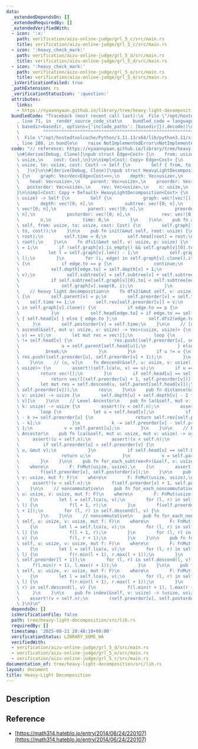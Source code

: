 ```yaml
---
data:
  _extendedDependsOn: []
  _extendedRequiredBy: []
  _extendedVerifiedWith:
  - icon: ':x:'
    path: verification/aizu-online-judge/grl_5_c/src/main.rs
    title: verification/aizu-online-judge/grl_5_c/src/main.rs
  - icon: ':heavy_check_mark:'
    path: verification/aizu-online-judge/grl_5_d/src/main.rs
    title: verification/aizu-online-judge/grl_5_d/src/main.rs
  - icon: ':heavy_check_mark:'
    path: verification/aizu-online-judge/grl_5_e/src/main.rs
    title: verification/aizu-online-judge/grl_5_e/src/main.rs
  _isVerificationFailed: true
  _pathExtension: rs
  _verificationStatusIcon: ':question:'
  attributes:
    links:
    - https://nyaannyaan.github.io/library/tree/heavy-light-decomposition.hpp.html
  bundledCode: "Traceback (most recent call last):\n  File \"/opt/hostedtoolcache/Python/3.11.13/x64/lib/python3.11/site-packages/onlinejudge_verify/documentation/build.py\"\
    , line 71, in _render_source_code_stat\n    bundled_code = language.bundle(stat.path,\
    \ basedir=basedir, options={'include_paths': [basedir]}).decode()\n          \
    \         ^^^^^^^^^^^^^^^^^^^^^^^^^^^^^^^^^^^^^^^^^^^^^^^^^^^^^^^^^^^^^^^^^^^^^^^^^^^^^^^^^\n\
    \  File \"/opt/hostedtoolcache/Python/3.11.13/x64/lib/python3.11/site-packages/onlinejudge_verify/languages/rust.py\"\
    , line 288, in bundle\n    raise NotImplementedError\nNotImplementedError\n"
  code: "// reference: https://nyaannyaan.github.io/library/tree/heavy-light-decomposition.hpp.html\n\
    \n#[derive(Debug, Clone)]\npub struct Edge<Cost> {\n    from: usize,\n    to:\
    \ usize,\n    cost: Cost,\n}\n\nimpl<Cost: Copy> Edge<Cost> {\n    pub fn new(from:\
    \ usize, to: usize, cost: Cost) -> Self {\n        Self { from, to, cost }\n \
    \   }\n}\n\n#[derive(Debug, Clone)]\npub struct HeavyLightDecomposition<Cost>\
    \ {\n    graph: Vec<Vec<Edge<Cost>>>,\n    depth: Vec<usize>,\n    subtree: Vec<usize>,\n\
    \    head: Vec<usize>,\n    parent: Vec<usize>,\n    preorder: Vec<usize>,\n \
    \   postorder: Vec<usize>,\n    rev: Vec<usize>,\n    n: usize,\n    time: usize,\n\
    }\n\nimpl<Cost: Copy + Default> HeavyLightDecomposition<Cost> {\n    pub fn new(n:\
    \ usize) -> Self {\n        Self {\n            graph: vec![vec![]; n],\n    \
    \        depth: vec![0; n],\n            subtree: vec![0; n],\n            head:\
    \ vec![0; n],\n            parent: vec![0; n],\n            preorder: vec![0;\
    \ n],\n            postorder: vec![0; n],\n            rev: vec![0; n],\n    \
    \        n,\n            time: 0,\n        }\n    }\n\n    pub fn add_edge(&mut\
    \ self, from: usize, to: usize, cost: Cost) {\n        self.graph[from].push(Edge::new(from,\
    \ to, cost));\n    }\n\n    pub fn init(&mut self, root: usize) {\n        self.dfs1(root,\
    \ root);\n        self.time = 0;\n        self.head[root] = root;\n        self.dfs2(root,\
    \ root);\n    }\n\n    fn dfs1(&mut self, v: usize, p: usize) {\n        self.subtree[v]\
    \ = 1;\n        if !self.graph[v].is_empty() && self.graph[v][0].to == p {\n \
    \           let l = self.graph[v].len() - 1;\n            self.graph[v].swap(0,\
    \ l);\n        }\n        for (i, edge) in self.graph[v].clone().iter().enumerate()\
    \ {\n            if edge.to == p {\n                continue;\n            }\n\
    \            self.depth[edge.to] = self.depth[v] + 1;\n            self.dfs1(edge.to,\
    \ v);\n            self.subtree[v] = self.subtree[v] + self.subtree[edge.to];\n\
    \            if self.subtree[self.graph[v][0].to] < self.subtree[edge.to] {\n\
    \                self.graph[v].swap(0, i);\n            }\n        }\n    }\n\n\
    \    // heavy light decomposition\n    fn dfs2(&mut self, v: usize, p: usize)\
    \ {\n        self.parent[v] = p;\n        self.preorder[v] = self.time;\n    \
    \    self.time += 1;\n        self.rev[self.preorder[v]] = v;\n        for edge\
    \ in self.graph[v].clone() {\n            if edge.to == p {\n                continue;\n\
    \            }\n            self.head[edge.to] = if edge.to == self.graph[v][0].to\
    \ { self.head[v] } else { edge.to };\n            self.dfs2(edge.to, v);\n   \
    \     }\n        self.postorder[v] = self.time;\n    }\n\n    // [u, v)\n    fn\
    \ ascend(&self, mut u: usize, v: usize) -> Vec<(usize, usize)> {\n        assert!(self.lca(u,\
    \ v) == v);\n        let mut res = vec![];\n        loop {\n            if self.head[u]\
    \ != self.head[v] {\n                res.push((self.preorder[u], self.preorder[self.head[u]]));\n\
    \                u = self.parent[self.head[u]];\n            } else {\n      \
    \          break;\n            }\n        }\n        if u != v {\n           \
    \ res.push((self.preorder[u], self.preorder[v] + 1));\n        }\n        res\n\
    \    }\n\n    // (u, v]\n    fn descend(&self, u: usize, v: usize) -> Vec<(usize,\
    \ usize)> {\n        assert!(self.lca(u, v) == u);\n        if u == v {\n    \
    \        return vec![];\n        }\n        if self.head[u] == self.head[v] {\n\
    \            return vec![(self.preorder[u] + 1, self.preorder[v])];\n        }\n\
    \        let mut res = self.descend(u, self.parent[self.head[v]]);\n        res.push((self.preorder[self.head[v]],\
    \ self.preorder[v]));\n        res\n    }\n\n    pub fn distance(&self, u: usize,\
    \ v: usize) -> usize {\n        self.depth[u] + self.depth[v] - 2 * self.depth[self.lca(u,\
    \ v)]\n    }\n\n    // Level Ancestor\n    pub fn la(&self, mut v: usize, mut\
    \ k: usize) -> usize {\n        assert!(v < self.n);\n        assert!(k <= self.depth[v]);\n\
    \        loop {\n            let u = self.head[v];\n            if self.preorder[v]\
    \ - k >= self.preorder[u] {\n                return self.rev[self.preorder[v]\
    \ - k];\n            }\n            k -= self.preorder[v] - self.preorder[u] +\
    \ 1;\n            v = self.parent[u];\n        }\n    }\n\n    // Lowest Common\
    \ Ancestor\n    pub fn lca(&self, mut u: usize, mut v: usize) -> usize {\n   \
    \     assert!(u < self.n);\n        assert!(v < self.n);\n        loop {\n   \
    \         if self.preorder[u] > self.preorder[v] {\n                std::mem::swap(&mut\
    \ u, &mut v);\n            }\n            if self.head[u] == self.head[v] {\n\
    \                return u;\n            }\n            v = self.parent[self.head[v]];\n\
    \        }\n    }\n\n    pub fn for_each_subtree<F>(&self, v: usize, mut f: F)\n\
    \    where\n        F: FnMut(usize, usize),\n    {\n        assert!(v < self.n);\n\
    \        f(self.preorder[v], self.postorder[v]);\n    }\n\n    pub fn for_each_subtree_edge<F>(&self,\
    \ v: usize, mut f: F)\n    where\n        F: FnMut(usize, usize),\n    {\n   \
    \     assert!(v < self.n);\n        f(self.preorder[v] + 1, self.postorder[v]);\n\
    \    }\n\n    // noncommutative\n    pub fn for_each_noncommutative<F>(&mut self,\
    \ u: usize, v: usize, mut f: F)\n    where\n        F: FnMut(usize, usize),\n\
    \    {\n        let l = self.lca(u, v);\n        for (l, r) in self.ascend(u,\
    \ l) {\n            f(l + 1, r);\n        }\n        f(self.preorder[l], self.preorder[l\
    \ + 1]);\n        for (l, r) in self.descend(l, v) {\n            f(l, r + 1);\n\
    \        }\n    }\n\n    // noncommutative\n    pub fn for_each_noncommutative_edge<F>(&mut\
    \ self, u: usize, v: usize, mut f: F)\n    where\n        F: FnMut(usize, usize),\n\
    \    {\n        let l = self.lca(u, v);\n        for (l, r) in self.ascend(u,\
    \ l) {\n            f(l + 1, r);\n        }\n        for (l, r) in self.descend(l,\
    \ v) {\n            f(l, r + 1);\n        }\n    }\n\n    pub fn for_each<F>(&mut\
    \ self, u: usize, v: usize, mut f: F)\n    where\n        F: FnMut(usize, usize),\n\
    \    {\n        let l = self.lca(u, v);\n        for (l, r) in self.ascend(u,\
    \ l) {\n            f(r.min(l + 1), r.max(l + 1));\n        }\n        f(self.preorder[l],\
    \ self.preorder[l + 1]);\n        for (l, r) in self.descend(l, v) {\n       \
    \     f(l.min(r + 1), l.max(r + 1));\n        }\n    }\n\n    pub fn for_each_edge<F>(&mut\
    \ self, u: usize, v: usize, mut f: F)\n    where\n        F: FnMut(usize, usize),\n\
    \    {\n        let l = self.lca(u, v);\n        for (l, r) in self.ascend(u,\
    \ l) {\n            f(r.min(l + 1), r.max(l + 1));\n        }\n        for (l,\
    \ r) in self.descend(l, v) {\n            f(l.min(r + 1), l.max(r + 1));\n   \
    \     }\n    }\n\n    pub fn index(&self, v: usize) -> (usize, usize) {\n    \
    \    assert!(v < self.n);\n        (self.preorder[v], self.postorder[v])\n   \
    \ }\n}\n"
  dependsOn: []
  isVerificationFile: false
  path: tree/heavy-light-decomposition/src/lib.rs
  requiredBy: []
  timestamp: '2025-08-21 20:48:10+09:00'
  verificationStatus: LIBRARY_SOME_WA
  verifiedWith:
  - verification/aizu-online-judge/grl_5_d/src/main.rs
  - verification/aizu-online-judge/grl_5_e/src/main.rs
  - verification/aizu-online-judge/grl_5_c/src/main.rs
documentation_of: tree/heavy-light-decomposition/src/lib.rs
layout: document
title: Heavy-Light Decomposition
---
```


## Description

## Reference
- [https://math314.hateblo.jp/entry/2014/06/24/220107](https://math314.hateblo.jp/entry/2014/06/24/220107)

